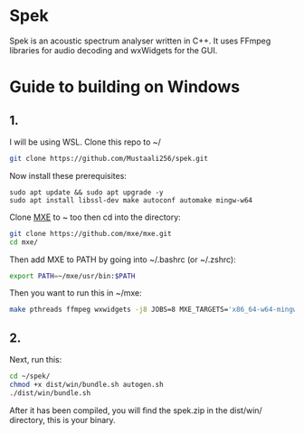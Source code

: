 # Spek

Spek is an acoustic spectrum analyser written in C++. It uses FFmpeg
libraries for audio decoding and wxWidgets for the GUI.

# Guide to building on Windows
## 1.
I will be using WSL. Clone this repo to ~/
```bash
git clone https://github.com/Mustaali256/spek.git
```
Now install these prerequisites:
```
sudo apt update && sudo apt upgrade -y
sudo apt install libssl-dev make autoconf automake mingw-w64
```
Clone [MXE](https://github.com/mxe/mxe.git) to ~  too then cd into the directory:
```bash
git clone https://github.com/mxe/mxe.git
cd mxe/
```
Then add MXE to PATH by going into ~/.bashrc (or ~/.zshrc):
```bash
export PATH=~/mxe/usr/bin:$PATH
```
Then you want to run this in ~/mxe:
```bash
make pthreads ffmpeg wxwidgets -j8 JOBS=8 MXE_TARGETS='x86_64-w64-mingw32.static'
```

## 2.
Next, run this:
```bash
cd ~/spek/
chmod +x dist/win/bundle.sh autogen.sh
./dist/win/bundle.sh
```

After it has been compiled, you will find the spek.zip in the dist/win/ directory, this is your binary.



